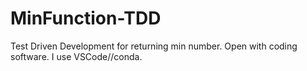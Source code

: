 # MinFunction-TDD
Test Driven Development for returning min number. Open with coding software. I use VSCode//conda.
